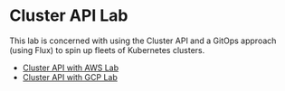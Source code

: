 # Cluster API Lab

This lab is concerned with using the Cluster API and a GitOps approach (using Flux) to spin up fleets of Kubernetes clusters.

- [Cluster API with AWS Lab](aws/README.md)
- [Cluster API with GCP Lab](gcp/README.md)